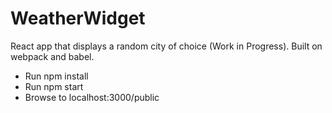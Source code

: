 # WeatherWidget
React app that displays a random city of choice (Work in Progress). Built on webpack and babel.
- Run npm install
- Run npm start
- Browse to localhost:3000/public

